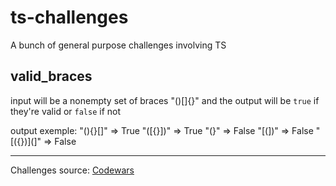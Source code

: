 # ts-challenges

A bunch of general purpose challenges involving TS

## valid_braces

input will be a nonempty set of braces "()[]{}" and the output will be `true` if they're valid or `false` if not

output exemple:
"(){}[]" => True
"([{}])" => True
"(}" => False
"[(])" => False
"[({})](]" => False

---

Challenges source: <a target="_blank" rel="noopener noreferrer" href="https://www.codewars.com/">Codewars</a>
